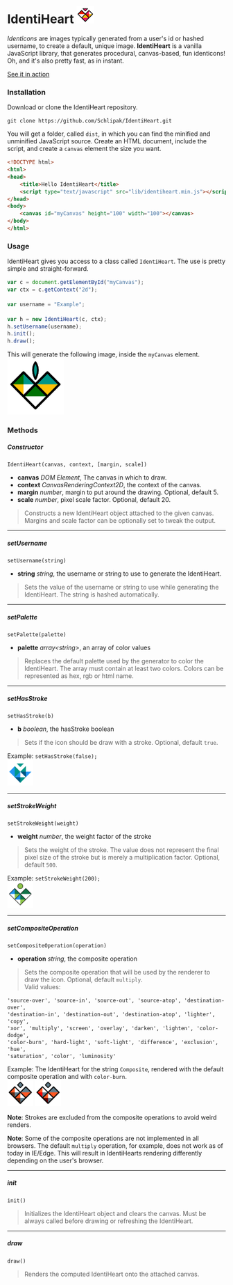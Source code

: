 IdentiHeart <img src="./img/identiheart.png" width="40">
===========

*Identicons* are images typically generated from a user's id or hashed username, to create a default, unique image.
**IdentiHeart** is a vanilla JavaScript library, that generates procedural, canvas-based, fun identicons!
Oh, and it's also pretty fast, as in instant.

[See it in action](http://schlipak.github.io/IdentiHeart/ "Demo")

### Installation
Download or clone the IdentiHeart repository.

```
git clone https://github.com/Schlipak/IdentiHeart.git
```

You will get a folder, called `dist`, in which you can find the minified and unminified JavaScript source.
Create an HTML document, include the script, and create a `canvas` element the size you want.

``` html
<!DOCTYPE html>
<html>
<head>
	<title>Hello IdentiHeart</title>
	<script type="text/javascript" src="lib/identiheart.min.js"></script>
</head>
<body>
	<canvas id="myCanvas" height="100" width="100"></canvas>
</body>
</html>
```

### Usage
IdentiHeart gives you access to a class called `IdentiHeart`. The use is pretty simple and straight-forward.

``` javascript
var c = document.getElementById("myCanvas");
var ctx = c.getContext("2d");

var username = "Example";

var h = new IdentiHeart(c, ctx);
h.setUsername(username);
h.init();
h.draw();
```

This will generate the following image, inside the `myCanvas` element.<br />
<img src="./img/example.png" width="130">

### Methods
##### Constructor

```
IdentiHeart(canvas, context, [margin, scale])
```

* **canvas** *DOM Element*, The canvas in which to draw.<br/>
* **context** *CanvasRenderingContext2D*, the context of the canvas.<br/>
* **margin** *number*, margin to put around the drawing. Optional, default 5.<br/>
* **scale** *number*, pixel scale factor. Optional, default 20.

> Constructs a new IdentiHeart object attached to the given canvas. Margins and scale factor can be optionally set to tweak the output.

---

##### setUsername

```
setUsername(string)
```

* **string** *string*, the username or string to use to generate the IdentiHeart.

> Sets the value of the username or string to use while generating the IdentiHeart. The string is hashed automatically.

---

##### setPalette

```
setPalette(palette)
```

* **palette** *array&lt;string&gt;*, an array of color values

> Replaces the default palette used by the generator to color the IdentiHeart. The array must contain at least two colors. Colors can be represented as hex, rgb or html name.

---

##### setHasStroke

```
setHasStroke(b)
```

* **b** *boolean*, the hasStroke boolean

> Sets if the icon should be draw with a stroke. Optional, default `true`.

Example: `setHasStroke(false);`<br>
<img src="./img/nostroke.png" width="60">

---

##### setStrokeWeight

```
setStrokeWeight(weight)
```

* **weight** *number*, the weight factor of the stroke

> Sets the weight of the stroke. The value does not represent the final pixel size of the stroke but is merely a multiplication factor. Optional, default `500`.

Example: `setStrokeWeight(200);`<br>
<img src="./img/strokeweight.png" width="60">

---

##### setCompositeOperation

```
setCompositeOperation(operation)
```

* **operation** *string*, the composite operation

> Sets the composite operation that will be used by the renderer to draw the icon. Optional, default `multiply`.<br>
> Valid values:
```
'source-over', 'source-in', 'source-out', 'source-atop', 'destination-over',
'destination-in', 'destination-out', 'destination-atop', 'lighter', 'copy',
'xor', 'multiply', 'screen', 'overlay', 'darken', 'lighten', 'color-dodge',
'color-burn', 'hard-light', 'soft-light', 'difference', 'exclusion', 'hue',
'saturation', 'color', 'luminosity'
```

Example: The IdentiHeart for the string `Composite`, rendered with the default composite operation and with `color-burn`.<br>
<img src="./img/composite-default.png" width="60">
<img src="./img/composite-colorburn.png" width="60">

**Note**: Strokes are excluded from the composite operations to avoid weird renders.

**Note**: Some of the composite operations are not implemented in all browsers. The default `multiply` operation, for example, does not work as of today in IE/Edge. This will result in IdentiHearts rendering differently depending on the user's browser.

---

##### init

```
init()
```

> Initializes the IdentiHeart object and clears the canvas. Must be always called before drawing or refreshing the IdentiHeart.

---

##### draw

```
draw()
```

> Renders the computed IdentiHeart onto the attached canvas.